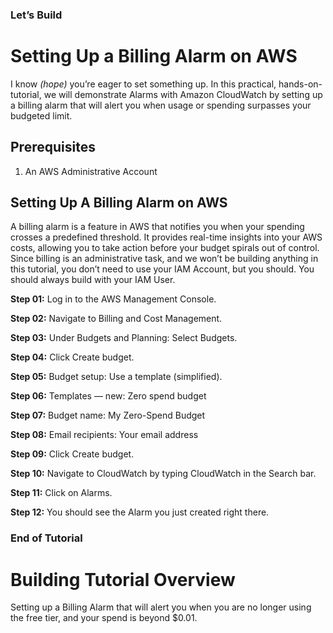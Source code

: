 ### Let’s Build
# Setting Up a Billing Alarm on AWS

I know *(hope)* you’re eager to set something up. In this practical, hands-on-tutorial, we will demonstrate Alarms with Amazon CloudWatch by setting up a billing alarm that will alert you when usage or spending surpasses your budgeted limit.

## Prerequisites
1. An AWS Administrative Account

## Setting Up A Billing Alarm on AWS
A billing alarm is a feature in AWS that notifies you when your spending crosses a predefined threshold. It provides real-time insights into your AWS costs, allowing you to take action before your budget spirals out of control.
Since billing is an administrative task, and we won’t be building anything in this tutorial, you don’t need to use your IAM Account, but you should. You should always build with your IAM User.


**Step 01:** Log in to the AWS Management Console.


**Step 02:** Navigate to Billing and Cost Management.


**Step 03:** Under Budgets and Planning: Select Budgets.


**Step 04:** Click Create budget.


**Step 05:** Budget setup: Use a template (simplified).


**Step 06:** Templates — new: Zero spend budget


**Step 07:** Budget name: My Zero-Spend Budget


**Step 08:** Email recipients: Your email address


**Step 09:** Click Create budget.


**Step 10:** Navigate to CloudWatch by typing CloudWatch in the Search bar.


**Step 11:** Click on Alarms.


**Step 12:** You should see the Alarm you just created right there.

### End of Tutorial



# Building Tutorial Overview
Setting up a Billing Alarm that will alert you when you are no longer using the free tier, and your spend is beyond $0.01.
